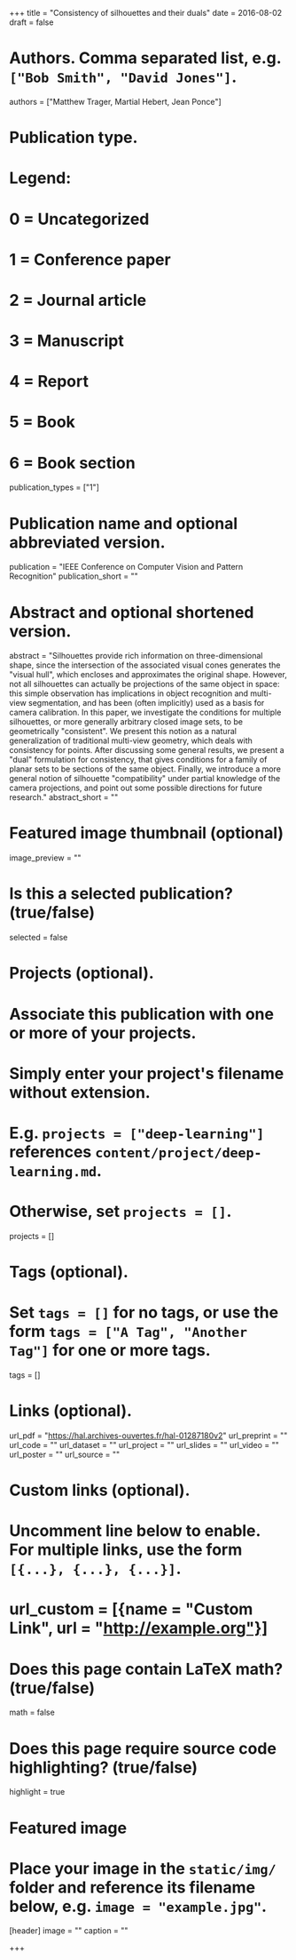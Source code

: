 +++
title = "Consistency of silhouettes and their duals"
date = 2016-08-02
draft = false

# Authors. Comma separated list, e.g. `["Bob Smith", "David Jones"]`.
authors = ["Matthew Trager, Martial Hebert, Jean Ponce"]

# Publication type.
# Legend:
# 0 = Uncategorized
# 1 = Conference paper
# 2 = Journal article
# 3 = Manuscript
# 4 = Report
# 5 = Book
# 6 = Book section
publication_types = ["1"]

# Publication name and optional abbreviated version.
publication = "IEEE Conference on Computer Vision and Pattern Recognition"
publication_short = ""

# Abstract and optional shortened version.
abstract = "Silhouettes provide rich information on three-dimensional shape, since the intersection of the associated visual cones generates the \"visual hull\", which encloses and approximates the original shape. However, not all silhouettes can actually be projections of the same object in space: this simple observation has implications in object recognition and multi-view segmentation, and has been (often implicitly) used as a basis for camera calibration. In this paper, we investigate the conditions for multiple silhouettes, or more generally arbitrary closed image sets, to be geometrically \"consistent\". We present this notion as a natural generalization of traditional multi-view geometry, which deals with consistency for points. After discussing some general results, we present a \"dual\" formulation for consistency, that gives conditions for a family of planar sets to be sections of the same object. Finally, we introduce a more general notion of silhouette \"compatibility\" under partial knowledge of the camera projections, and point out some possible directions for future research."
abstract_short = ""

# Featured image thumbnail (optional)
image_preview = ""

# Is this a selected publication? (true/false)
selected = false

# Projects (optional).
#   Associate this publication with one or more of your projects.
#   Simply enter your project's filename without extension.
#   E.g. `projects = ["deep-learning"]` references `content/project/deep-learning.md`.
#   Otherwise, set `projects = []`.
projects = []

# Tags (optional).
#   Set `tags = []` for no tags, or use the form `tags = ["A Tag", "Another Tag"]` for one or more tags.
tags = []

# Links (optional).
url_pdf = "https://hal.archives-ouvertes.fr/hal-01287180v2"
url_preprint = ""
url_code = ""
url_dataset = ""
url_project = ""
url_slides = ""
url_video = ""
url_poster = ""
url_source = ""

# Custom links (optional).
#   Uncomment line below to enable. For multiple links, use the form `[{...}, {...}, {...}]`.
# url_custom = [{name = "Custom Link", url = "http://example.org"}]

# Does this page contain LaTeX math? (true/false)
math = false

# Does this page require source code highlighting? (true/false)
highlight = true

# Featured image
# Place your image in the `static/img/` folder and reference its filename below, e.g. `image = "example.jpg"`.
[header]
image = ""
caption = ""

+++
